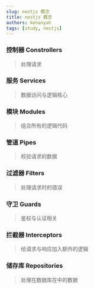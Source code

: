```yaml
---
slug: nestjs 概念
title: nestjs 概念
authors: kenanyah
tags: [study, nestjs]
---
```


### 控制器 Constrollers

> 处理请求

### 服务 Services

> 数据访问与逻辑核心

### 模块 Modules

> 组合所有的逻辑代码

### 管道 Pipes

> 校验请求的数据

### 过滤器 Filters

> 处理请求时的错误

### 守卫 Guards

> 鉴权与认证相关

### 拦截器 Interceptors

> 给请求与响应加入额外的逻辑

### 储存库 Repositories

> 处理在数据库在中的数据